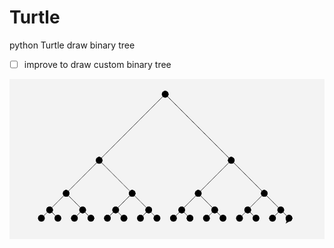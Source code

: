 # Turtle
python Turtle draw binary tree

 - [ ] improve to draw custom binary tree
 
![image](/img/example.jpg?raw=true)
